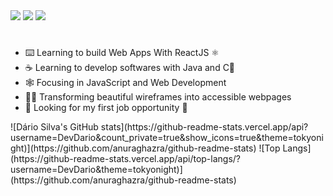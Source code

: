 <div> 
<a href="https://instagram.com/dariosilva.ds" target="_blank"><img src="https://img.shields.io/badge/-Instagram-%23ffff?style=for-the-badge&logo=instagram&logoColor=141414" target="_blank"></a>
<a href= "mailto:dariosilva13222@gmail.com"><img src="https://img.shields.io/badge/-Gmail-%23ffff?style=for-the-badge&logo=gmail&logoColor=141414" target="_blank"></a>
<a href="https://www.linkedin.com/mwlite/in/d%C3%A1rio-silva-648651234" target="_blank"><img src="https://img.shields.io/badge/-LinkedIn-%23ffff?style=for-the-badge&logo=linkedin&logoColor=141414" target="_blank"></a> 
</div>

#
- ⌨️ Learning to build Web Apps With ReactJS ⚛️
- ☕ Learning to develop softwares with Java and C🦾
- 🕸️ Focusing in JavaScript and Web Development
- 💅🏼 Transforming beautiful wireframes into accessible webpages
- 📳 Looking for my first job opportunity 🤝


<div>
  ![Dário Silva's GitHub stats](https://github-readme-stats.vercel.app/api?username=DevDario&count_private=true&show_icons=true&theme=tokyonight)](https://github.com/anuraghazra/github-readme-stats) 
  ![Top Langs](https://github-readme-stats.vercel.app/api/top-langs/?username=DevDario&theme=tokyonight)](https://github.com/anuraghazra/github-readme-stats)
</div>

